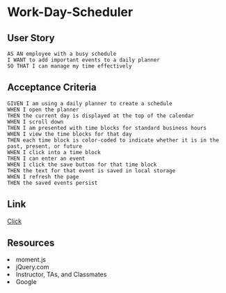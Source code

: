 # Work-Day-Scheduler

## User Story
```
AS AN employee with a busy schedule
I WANT to add important events to a daily planner
SO THAT I can manage my time effectively
```
## Acceptance Criteria
```
GIVEN I am using a daily planner to create a schedule
WHEN I open the planner
THEN the current day is displayed at the top of the calendar
WHEN I scroll down
THEN I am presented with time blocks for standard business hours
WHEN I view the time blocks for that day
THEN each time block is color-coded to indicate whether it is in the past, present, or future
WHEN I click into a time block
THEN I can enter an event
WHEN I click the save button for that time block
THEN the text for that event is saved in local storage
WHEN I refresh the page
THEN the saved events persist
```

## Link
<a href="https://mtjones1979.github.io/Work-Day-Scheduler/">Click</a>

## Resources
<li>moment.js</li>
<li>jQuery.com</li>
<li>Instructor, TAs, and Classmates</li>
<li>Google</li>
